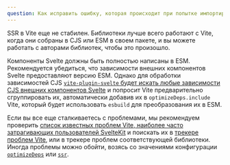 ```yaml
---
question: Как исправить ошибку, которая происходит при попытке импортировать пакеты?
---
```


SSR в Vite еще не стабилен. Библиотеки лучше всего работают с Vite, когда они собраны в CJS или ESM в своем пакете, и вы можете работать с авторами библиотек, чтобы это произошло.

Компоненты Svelte должны быть полностью написаны в ESM. Рекомендуется убедиться, что зависимости внешних компонентов Svelte предоставляют версию ESM. Однако для обработки зависимостей CJS [`vite-plugin-svelte` будет искать любые зависимости CJS внешних компонентов Svelte](https://github.com/sveltejs/vite-plugin-svelte/blob/main/docs/faq.md#what-is-going-on-with-vite-and-pre-bundling-dependencies) и попросит Vite предварительно сгруппировать их, автоматически добавив их в `optimizeDeps.include` Vite, который будет использовать `esbuild` для преобразования их в ESM.

Если вы все еще сталкиваетесь с проблемами, мы рекомендуем проверить [список известных проблем Vite, наиболее часто затрагивающих пользователей SvelteKit](https://github.com/sveltejs/kit/issues/2086) и поискать их в [трекере проблем Vite](https://github.com/vitejs/vite/issues), или в трекере проблем соответствующей библиотеки. Иногда проблемы можно обойти, возясь со значениями конфигурации [`optimizeDeps`](https://vitejs.dev/config/#dep-optimization-options) или [`ssr`](https://vitejs.dev/config/#ssr-options).